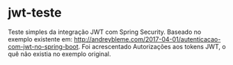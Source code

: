 # jwt-teste
Teste simples da integração JWT com Spring Security. Baseado no exemplo existente em: http://andreybleme.com/2017-04-01/autenticacao-com-jwt-no-spring-boot.
Foi acrescentado Autorizações aos tokens JWT, o quê não existia no exemplo original.
